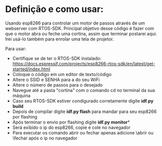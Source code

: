 # Definição e como usar:
Usando esp8266 para controlar um motor de passos através de um webserver com RTOS-SDK.
Principal objetivo desse código é fazer com que o motor abra ou feche uma cortina, assim que terminar postarei aqui. Irei usá-lo também para enrolar uma tela de projetor.

Para usar:
 - Certifique se de ter o RTOS-SDK instalado: https://docs.espressif.com/projects/esp8266-rtos-sdk/en/latest/get-started/index.html
 - Coloque o código em um editor de texto/código
 - Altere o SSID e SENHA para a do seu WiFi
 - Altere o número de passos para o desejado
 - Navegue até a pasta "cortina" com o comando cd no terminal da sua máquina
 - Caso seu RTOS-SDK estiver condigurado corretamente digite **idf.py build**
 - Depois de compilar digite **idf.py flash** para mandar para seu esp8266 por flashing
 - Após terminar o envio por flashing digite **idf.py monitor***
 - Será exibido o ip do esp8266, copie e cole no navegador
 - Para executar os comando abrir ou fechar apenas adicione \abrir ou \fechar após o ip no navegador
